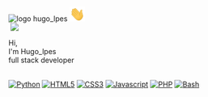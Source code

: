 <div id="title" align="left">
    <img alt="logo hugo_lpes" width="500" src="https://user-images.githubusercontent.com/79276855/162258452-a6853a6b-399e-4a8d-8acb-ecf099cf31a8.png">
    <img src="https://raw.githubusercontent.com/Andy-Python-Programmer/Andy-Python-Programmer/master/hello.gif" width="30"></h1>
</div>



<div id="icon_presentation">
  <img align="right" src="https://remakelearning.org/wp-content/uploads/2020/01/122.gif" width="500" />
  <br>
  <p>Hi,<br>
  I'm Hugo_lpes<br>
  full stack developer</p><br>
  <a href ="https://www.python.org/"><img alt="Python" width="26px" src="https://cdn.jsdelivr.net/gh/devicons/devicon/icons/python/python-original.svg" target="_blank"></a>
  <a href="https://validator.w3.org/#validate_by_uri"><img alt="HTML5" width="26px" src="https://cdn.jsdelivr.net/gh/devicons/devicon/icons/html5/html5-original.svg" target="_blank"></a>
  <a href="https://jigsaw.w3.org/css-validator/validator.html.en"><img alt="CSS3" width="26px" src="https://cdn.jsdelivr.net/gh/devicons/devicon/icons/css3/css3-original.svg" target="_blank"></a>
  <a href="https://developer.mozilla.org/en-US/docs/Web/JavaScript"><img alt="Javascript" width="26px" src="https://cdn.jsdelivr.net/gh/devicons/devicon/icons/javascript/javascript-original.svg" target="_blank"></a>
  <a href="https://www.php.net/"><img alt="PHP" width="26px" src="https://cdn.jsdelivr.net/gh/devicons/devicon/icons/php/php-original.svg" target="_blank"></a>
  <a href="https://www.gnu.org/home.en.html"><img alt="Bash" width="26px" src="https://cdn.jsdelivr.net/gh/devicons/devicon/icons/bash/bash-original.svg" target="_blank"></a>
    <br>
</div>
